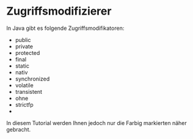 # Zugriffsmodifizierer

In Java gibt es folgende Zugriffsmodifikatoren:

* public
* private
* protected
* final
* static
* nativ
* synchronized
* volatile
* transistent
* ohne
* strictfp
* 
In diesem Tutorial werden Ihnen jedoch nur die Farbig markierten näher gebracht.
